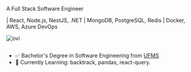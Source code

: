 A Full Stack Software Engineer

| React, Node.js, NestJS, .NET | MongoDB, PostgreSQL, Redis | Docker, AWS, Azure DevOps

<img src="https://github-readme-stats.vercel.app/api/top-langs?username=guisoaresdev&show_icons=true&locale=en&layout=compact&theme=chartreuse-dark" alt="ovi" />

##
- ✅ Bachelor's Degree in Software Engineering from [UFMS](https://www.ufms.br/)
- 📕 Currently Learning: backtrack, pandas, react-query.

